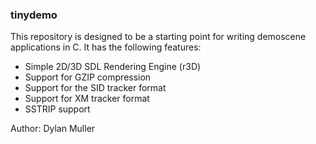 ### tinydemo
This repository is designed to be a starting point for writing demoscene applications in C. 
It has the following features:

* Simple 2D/3D SDL Rendering Engine (r3D)
* Support for GZIP compression
* Support for the SID tracker format
* Support for XM tracker format
* SSTRIP support

Author: Dylan Muller
